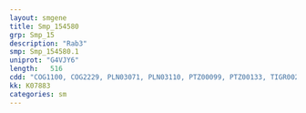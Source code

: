 ```yaml
---
layout: smgene
title: Smp_154580
grp: Smp_15
description: "Rab3"
smp: Smp_154580.1
uniprot: "G4VJY6"
length:   516
cdd: "COG1100, COG2229, PLN03071, PLN03110, PTZ00099, PTZ00133, TIGR00231, cd01865, cl21455, pfam00071, pfam08477, smart00175, smart00176"
kk: K07883
categories: sm
---
```

